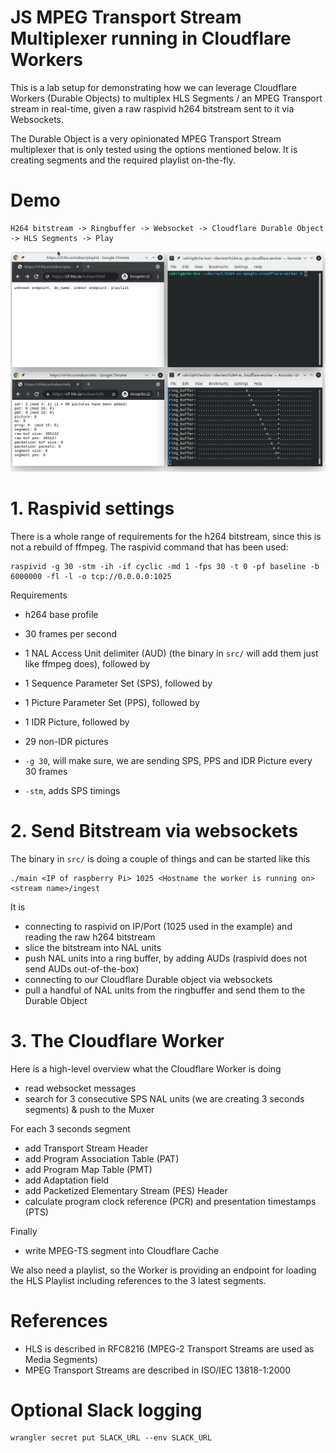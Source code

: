 # JS MPEG Transport Stream Multiplexer running in Cloudflare Workers 

This is a lab setup for demonstrating how we can leverage Cloudflare Workers (Durable Objects) to multiplex HLS Segments / an MPEG 
Transport stream in real-time, given a raw raspivid h264 bitstream sent to it via Websockets.

The Durable Object is a very opinionated MPEG Transport Stream multiplexer that is only tested using the options mentioned below. 
It is creating segments and the required playlist on-the-fly.

# Demo
```
H264 bitstream -> Ringbuffer -> Websocket -> Cloudflare Durable Object -> HLS Segments -> Play
```

![Alt Text](doc/screen.gif)

# 1. Raspivid settings
There is a whole range of requirements for the h264 bitstream, since this is not a rebuild of ffmpeg. The raspivid command that has been used:

```
raspivid -g 30 -stm -ih -if cyclic -md 1 -fps 30 -t 0 -pf baseline -b 6000000 -fl -l -o tcp://0.0.0.0:1025
```
Requirements
- h264 base profile
- 30 frames per second
- 1 NAL Access Unit delimiter (AUD) (the binary in `src/` will add them just like ffmpeg does), followed by
- 1 Sequence Parameter Set (SPS), followed by
- 1 Picture Parameter Set (PPS), followed by
- 1 IDR Picture, followed by
- 29 non-IDR pictures

- `-g 30`, will make sure, we are sending SPS, PPS and IDR Picture every 30 frames
- `-stm`, adds SPS timings

# 2. Send Bitstream via websockets
The binary in `src/` is doing a couple of things and can be started like this

```
./main <IP of raspberry Pi> 1025 <Hostname the worker is running on> <stream name>/ingest
```
It is
- connecting to raspivid on IP/Port (1025 used in the example) and reading the raw h264 bitstream
- slice the bitstream into NAL units
- push NAL units into a ring buffer, by adding AUDs (raspivid does not send AUDs out-of-the-box)
- connecting to our Cloudflare Durable object via websockets
- pull a handful of NAL units from the ringbuffer and send them to the Durable Object

# 3. The Cloudflare Worker
Here is a high-level overview what the Cloudflare Worker is doing
- read websocket messages
- search for 3 consecutive SPS NAL units (we are creating 3 seconds segments) & push to the Muxer

For each 3 seconds segment
- add Transport Stream Header
- add Program Association Table (PAT)
- add Program Map Table (PMT)
- add Adaptation field
- add Packetized Elementary Stream (PES) Header
- calculate program clock reference (PCR) and presentation timestamps (PTS)

Finally
- write MPEG-TS segment into Cloudflare Cache

We also need a playlist, so the Worker is providing an endpoint for loading the HLS Playlist including references to the
3 latest segments.

# References
- HLS is described in RFC8216 (MPEG-2 Transport Streams are used as Media Segments)
- MPEG Transport Streams are described in ISO/IEC 13818-1:2000


# Optional Slack logging
```
wrangler secret put SLACK_URL --env SLACK_URL
```
